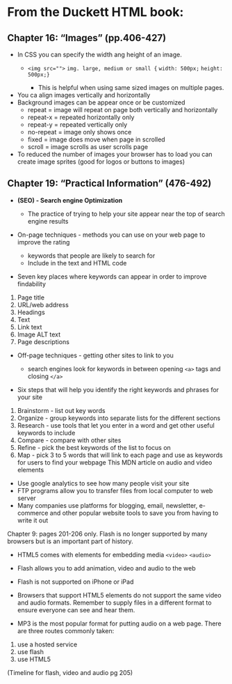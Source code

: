 # From the Duckett HTML book:

## Chapter 16: “Images” (pp.406-427)

+ In CSS you can specify the width ang height of an image. 
    + `<img src="">`
        `img. large, medium or small {`
            `width: 500px;`
            `height: 500px;}`
        
        + This is helpful when using same sized images on multiple pages.
+ You ca align images vertically and horizontally
+ Background images can be appear once or be customized
    + repeat = image will repeat on page both vertically and horizontally
    + repeat-x = repeated horizontally only
    + repeat-y = repeated vertically only
    + no-repeat = image only shows once
    + fixed = image does move when page in scrolled
    + scroll = image scrolls as user scrolls page
+ To reduced the number of images your browser has to load you can create image sprites (good for logos or buttons to images)

## Chapter 19: “Practical Information” (476-492)

+ **(SEO) - Search engine Optimization**
    + The practice of trying to help your site appear near the top of search engine results

+ On-page techniques - methods you can use on your web page to improve the rating
    + keywords that people are likely to search for
    + Include in the text and HTML code

+ Seven key places where keywords can appear in order to improve findability
1. Page title
2. URL/web address
3. Headings
4. Text
5. Link text
6. Image ALT text
7. Page descriptions

+ Off-page techniques - getting other sites to link to you 
    + search engines look for keywords in between opening `<a>` tags and closing `</a>`

+ Six steps that will help you identify the right keywords and phrases for your site
1. Brainstorm - list out key words
2. Organize - group keywords into separate lists for the different sections
3. Research - use tools that let you enter in a word and get other useful keywords to include 
4. Compare - compare with other sites
5. Refine - pick the best keywords of the  list to focus on
6. Map - pick 3 to 5 words that will link to each page and use as keywords for users to find your webpage
This MDN article on audio and video elements

+ Use google analytics to see how many people visit your site
+ FTP programs allow you to transfer files from local computer to web server
+ Many companies use platforms for blogging, email, newsletter, e-commerce and other popular website tools to save you from having to write it out



Chapter 9: pages 201-206 only. Flash is no longer supported by many browsers but is an important part of history.

+ HTML5 comes with elements for embedding media 
`<video>`
`<audio>`

+ Flash allows you to add animation, video and audio to the web
+ Flash is not supported on iPhone or iPad
+ Browsers that support HTML5 elements do not support the same video and audio formats. Remember to supply files in a different format to ensure everyone can see and hear them.

+ MP3 is the most popular format for putting audio on a web page. There are three routes commonly taken:
1. use a hosted service
2. use flash
3. use HTML5

(Timeline for flash, video and audio pg 205)